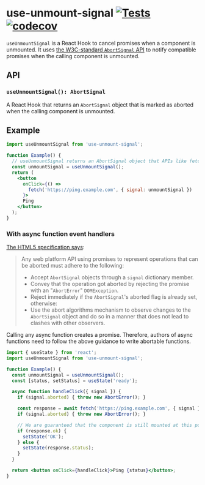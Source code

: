 # use-unmount-signal [![Tests](https://github.com/expo/use-unmount-signal/actions/workflows/tests.yml/badge.svg)](https://github.com/expo/use-unmount-signal/actions/workflows/tests.yml) [![codecov](https://codecov.io/gh/expo/use-unmount-signal/branch/main/graph/badge.svg?token=6YVSvvk4zB)](https://codecov.io/gh/expo/use-unmount-signal)

`useUnmountSignal` is a React Hook to cancel promises when a component is unmounted. It uses [the W3C-standard `AbortSignal` API](https://dom.spec.whatwg.org/#interface-AbortSignal) to notify compatible promises when the calling component is unmounted.

## API

### `useUnmountSignal(): AbortSignal`

A React Hook that returns an `AbortSignal` object that is marked as aborted when the calling component is unmounted.

## Example

```jsx
import useUnmountSignal from 'use-unmount-signal';

function Example() {
  // useUnmountSignal returns an AbortSignal object that APIs like fetch accept
  const unmountSignal = useUnmountSignal();
  return (
    <button
      onClick={() =>
        fetch('https://ping.example.com', { signal: unmountSignal })
      }>
      Ping
    </button>
  );
}
```

### With async function event handlers

[The HTML5 specification says](https://dom.spec.whatwg.org/#abortsignal-abort-algorithms):

> Any web platform API using promises to represent operations that can be aborted must adhere to the following:
> 
> * Accept `AbortSignal` objects through a `signal` dictionary member.
> * Convey that the operation got aborted by rejecting the promise with an "`AbortError`" `DOMException`.
> * Reject immediately if the `AbortSignal`'s aborted flag is already set, otherwise:
> * Use the abort algorithms mechanism to observe changes to the `AbortSignal` object and do so in a manner that does not lead to clashes with other observers.

Calling any async function creates a promise. Therefore, authors of async functions need to follow the above guidance to write abortable functions.

```jsx
import { useState } from 'react';
import useUnmountSignal from 'use-unmount-signal';

function Example() {
  const unmountSignal = useUnmountSignal();
  const [status, setStatus] = useState('ready');

  async function handleClick({ signal }) {
    if (signal.aborted) { throw new AbortError(); }

    const response = await fetch('https://ping.example.com', { signal });
    if (signal.aborted) { throw new AbortError(); }

    // We are guaranteed that the component is still mounted at this point
    if (response.ok) {
      setState('OK');
    } else {
      setState(response.status);
    }
  }

  return <button onClick={handleClick}>Ping {status}</button>;
}
```
